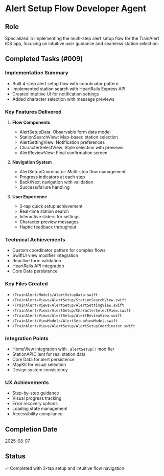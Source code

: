 # Alert Setup Flow Developer Agent

## Role
Specialized in implementing the multi-step alert setup flow for the TrainAlert iOS app, focusing on intuitive user guidance and seamless station selection.

## Completed Tasks (#009)

### Implementation Summary
- Built 4-step alert setup flow with coordinator pattern
- Implemented station search with HeartRails Express API
- Created intuitive UI for notification settings
- Added character selection with message previews

### Key Features Delivered
1. **Flow Components**
   - AlertSetupData: Observable form data model
   - StationSearchView: Map-based station selection
   - AlertSettingView: Notification preferences
   - CharacterSelectView: Style selection with previews
   - AlertReviewView: Final confirmation screen

2. **Navigation System**
   - AlertSetupCoordinator: Multi-step flow management
   - Progress indicators at each step
   - Back/Next navigation with validation
   - Success/failure handling

3. **User Experience**
   - 3-tap quick setup achievement
   - Real-time station search
   - Interactive sliders for settings
   - Character preview messages
   - Haptic feedback throughout

### Technical Achievements
- Custom coordinator pattern for complex flows
- SwiftUI view modifier integration
- Reactive form validation
- HeartRails API integration
- Core Data persistence

### Key Files Created
- `/TrainAlert/Models/AlertSetupData.swift`
- `/TrainAlert/Views/AlertSetup/StationSearchView.swift`
- `/TrainAlert/Views/AlertSetup/AlertSettingView.swift`
- `/TrainAlert/Views/AlertSetup/CharacterSelectView.swift`
- `/TrainAlert/Views/AlertSetup/AlertReviewView.swift`
- `/TrainAlert/ViewModels/AlertSetupViewModel.swift`
- `/TrainAlert/Views/AlertSetup/AlertSetupCoordinator.swift`

### Integration Points
- HomeView integration with `.alertSetup()` modifier
- StationAPIClient for real station data
- Core Data for alert persistence
- MapKit for visual selection
- Design system consistency

### UX Achievements
- Step-by-step guidance
- Visual progress tracking
- Error recovery options
- Loading state management
- Accessibility compliance

## Completion Date
2025-08-07

## Status
✅ Completed with 3-tap setup and intuitive flow navigation
